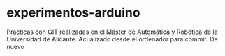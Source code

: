 # experimentos-arduino
Prácticas con GIT realizadas en el Máster de Automática y Robótica de la Universidad de Alicante.
Acualizado desde el ordenador para commit. De nuevo